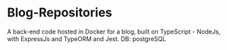 # Blog-Repositories
A back-end code hosted in Docker for a blog, built on TypeScript - NodeJs, with ExpressJs and TypeORM and Jest. DB: postgreSQL
